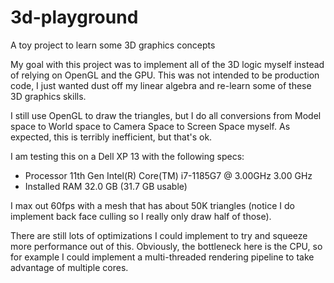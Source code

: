 # 3d-playground
A toy project to learn some 3D graphics concepts

My goal with this project was to implement all of the 3D logic myself instead of relying on OpenGL and the GPU.  This
was not intended to be production code, I just wanted dust off my linear algebra and re-learn some of these 3D graphics
skills.

I still use OpenGL to draw the triangles, but I do all conversions from Model space to World space to Camera Space to
Screen Space myself.  As expected, this is terribly inefficient, but that's ok.

I am testing this on a Dell XP 13 with the following specs:

* Processor	11th Gen Intel(R) Core(TM) i7-1185G7 @ 3.00GHz   3.00 GHz
* Installed RAM	32.0 GB (31.7 GB usable)

I max out 60fps with a mesh that has about 50K triangles (notice I do implement back face culling so I really
only draw half of those).  

There are still lots of optimizations I could implement to try and squeeze more performance out of this.
Obviously, the bottleneck here is the CPU, so for example I could implement a multi-threaded rendering pipeline
to take advantage of multiple cores.